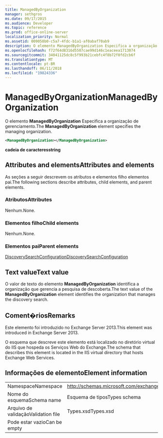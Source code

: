 ```yaml
---
title: ManagedByOrganization
manager: sethgros
ms.date: 09/17/2015
ms.audience: Developer
ms.topic: reference
ms.prod: office-online-server
localization_priority: Normal
ms.assetid: 009058b0-c5a7-4fdc-b1a1-af0abaf70ab9
description: O elemento ManagedByOrganization Especifica a organização de gerenciamento.
ms.openlocfilehash: f72f64d8316d5507cae99d146c1eaceea1713074
ms.sourcegitcommit: 34041125dc8c5f993b21cebfc4f8b72f0fd2cb6f
ms.translationtype: MT
ms.contentlocale: pt-BR
ms.lasthandoff: 06/11/2018
ms.locfileid: "19824336"
---
```

# <a name="managedbyorganization"></a><span data-ttu-id="0d818-103">ManagedByOrganization</span><span class="sxs-lookup"><span data-stu-id="0d818-103">ManagedByOrganization</span></span>

<span data-ttu-id="0d818-104">O elemento **ManagedByOrganization** Especifica a organização de gerenciamento.</span><span class="sxs-lookup"><span data-stu-id="0d818-104">The **ManagedByOrganization** element specifies the managing organization.</span></span> 
  
```XML
<ManagedByOrganization></ManagedByOrganization>
```

 <span data-ttu-id="0d818-105">**cadeia de caracteres**</span><span class="sxs-lookup"><span data-stu-id="0d818-105">**string**</span></span>
## <a name="attributes-and-elements"></a><span data-ttu-id="0d818-106">Attributes and elements</span><span class="sxs-lookup"><span data-stu-id="0d818-106">Attributes and elements</span></span>

<span data-ttu-id="0d818-107">As seções a seguir descrevem os atributos e elementos filho elementos pai.</span><span class="sxs-lookup"><span data-stu-id="0d818-107">The following sections describe attributes, child elements, and parent elements.</span></span>
  
### <a name="attributes"></a><span data-ttu-id="0d818-108">Atributos</span><span class="sxs-lookup"><span data-stu-id="0d818-108">Attributes</span></span>

<span data-ttu-id="0d818-109">Nenhum.</span><span class="sxs-lookup"><span data-stu-id="0d818-109">None.</span></span>
  
### <a name="child-elements"></a><span data-ttu-id="0d818-110">Elementos filho</span><span class="sxs-lookup"><span data-stu-id="0d818-110">Child elements</span></span>

<span data-ttu-id="0d818-111">Nenhum.</span><span class="sxs-lookup"><span data-stu-id="0d818-111">None.</span></span>
  
### <a name="parent-elements"></a><span data-ttu-id="0d818-112">Elementos pai</span><span class="sxs-lookup"><span data-stu-id="0d818-112">Parent elements</span></span>

[<span data-ttu-id="0d818-113">DiscoverySearchConfiguration</span><span class="sxs-lookup"><span data-stu-id="0d818-113">DiscoverySearchConfiguration</span></span>](discoverysearchconfiguration.md)
  
## <a name="text-value"></a><span data-ttu-id="0d818-114">Text value</span><span class="sxs-lookup"><span data-stu-id="0d818-114">Text value</span></span>

<span data-ttu-id="0d818-115">O valor de texto do elemento **ManagedByOrganization** identifica a organização que gerencia a pesquisa de descoberta.</span><span class="sxs-lookup"><span data-stu-id="0d818-115">The text value of the **ManagedByOrganization** element identifies the organization that manages the discovery search.</span></span> 
  
## <a name="remarks"></a><span data-ttu-id="0d818-116">Coment�rios</span><span class="sxs-lookup"><span data-stu-id="0d818-116">Remarks</span></span>

<span data-ttu-id="0d818-117">Este elemento foi introduzido no Exchange Server 2013.</span><span class="sxs-lookup"><span data-stu-id="0d818-117">This element was introduced in Exchange Server 2013.</span></span>
  
<span data-ttu-id="0d818-118">O esquema que descreve este elemento está localizado no diretório virtual do IIS que hospeda os Serviços Web do Exchange.</span><span class="sxs-lookup"><span data-stu-id="0d818-118">The schema that describes this element is located in the IIS virtual directory that hosts Exchange Web Services.</span></span>
  
## <a name="element-information"></a><span data-ttu-id="0d818-119">Informações de elemento</span><span class="sxs-lookup"><span data-stu-id="0d818-119">Element information</span></span>

|||
|:-----|:-----|
|<span data-ttu-id="0d818-120">Namespace</span><span class="sxs-lookup"><span data-stu-id="0d818-120">Namespace</span></span>  <br/> |http://schemas.microsoft.com/exchange/services/2006/types  <br/> |
|<span data-ttu-id="0d818-121">Nome do esquema</span><span class="sxs-lookup"><span data-stu-id="0d818-121">Schema name</span></span>  <br/> |<span data-ttu-id="0d818-122">Esquema de tipos</span><span class="sxs-lookup"><span data-stu-id="0d818-122">Types schema</span></span>  <br/> |
|<span data-ttu-id="0d818-123">Arquivo de validação</span><span class="sxs-lookup"><span data-stu-id="0d818-123">Validation file</span></span>  <br/> |<span data-ttu-id="0d818-124">Types.xsd</span><span class="sxs-lookup"><span data-stu-id="0d818-124">Types.xsd</span></span>  <br/> |
|<span data-ttu-id="0d818-125">Pode estar vazio</span><span class="sxs-lookup"><span data-stu-id="0d818-125">Can be empty</span></span>  <br/> ||
   

